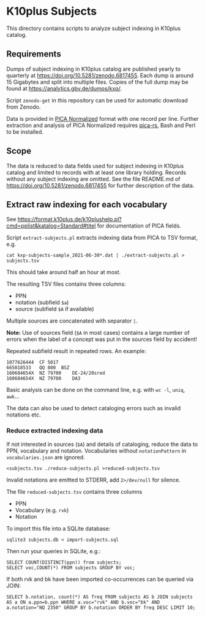 # K10plus Subjects

This directory contains scripts to analyze subject indexing in K10plus catalog.

## Requirements

Dumps of subject indexing in K10plus catalog are published yearly to quarterly at <https://doi.org/10.5281/zenodo.6817455>. Each dump is around 15 Gigabytes and split into multiple files. Copies of the full dump may be found at <https://analytics.gbv.de/dumps/kxp/>.

Script `zenodo-get` in this repository can be used for automatic download from Zenodo.

Data is provided in [PICA Normalized](https://format.gbv.de/pica/normalized) format with one record per line. Further extraction and analysis of PICA Normalized requires [pica-rs](https://github.com/deutsche-nationalbibliothek/pica-rs), Bash and Perl to be installed.

## Scope

The data is reduced to data fields used for subject indexing in K10plus catalog and limited to records with at least one library holding. Records without any subject indexing are omitted. See the file README.md of <https://doi.org/10.5281/zenodo.6817455> for further description of the data.

## Extract raw indexing for each vocabulary

See <https://format.k10plus.de/k10plushelp.pl?cmd=pplist&katalog=Standard#titel> for documentation of PICA fields.

Script `extract-subjects.pl` extracts indexing data from PICA to TSV format, e.g.

    cat kxp-subjects-sample_2021-06-30*.dat | ./extract-subjects.pl > subjects.tsv

This should take around half an hour at most.

The resulting TSV files contains three columns:

- PPN
- notation (subfield `$a`)
- source (subfield `$A` if available)

Multiple sources are concatenated with separator `|`. 

**Note:** Use of sources field (`$A` in most cases) contains a large number of errors when the label of a concept was put in the sources field by accident!

Repeated subfield result in repeated rows. An example:

~~~
1077626444	CF 5017	
665018533	QQ 800	BSZ
160684654X	NZ 79700	DE-24/20sred
160684654X	NZ 79700	DA3
~~~

Basic analysis can be done on the command line, e.g. with `wc -l`, `uniq`, `awk`...

The data can also be used to detect cataloging errors such as invalid notations etc.

### Reduce extracted indexing data

If not interested in sources (`$A`) and details of cataloging, reduce the data to PPN, vocabulary and notation. Vocabularies without `notationPattern` in `vocabularies.json` are ignored.

    <subjects.tsv ./reduce-subjects.pl >reduced-subjects.tsv

Invalid notations are emitted to STDERR, add `2>/dev/null` for silence.

The file `reduced-subjects.tsv` contains three columns

- PPN
- Vocabulary (e.g. `rvk`)
- Notation

To import this file into a SQLite database:

    sqlite3 subjects.db < import-subjects.sql

Then run your queries in SQLite, e.g.:

    SELECT COUNT(DISTINCT(ppn)) from subjects;
    SELECT voc,COUNT(*) FROM subjects GROUP BY voc;

If both rvk and bk have been imported co-occurrences can be queried via JOIN:

    SELECT b.notation, count(*) AS freq FROM subjects AS b JOIN subjects AS a ON a.ppn=b.ppn WHERE a.voc="rvk" AND b.voc="bk" AND a.notation="NQ 2350" GROUP BY b.notation ORDER BY freq DESC LIMIT 10;

